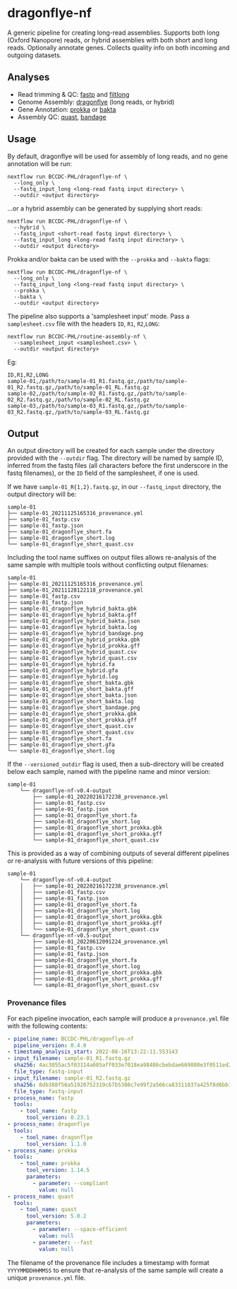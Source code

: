 # dragonflye-nf
A generic pipeline for creating long-read assemblies. Supports both long (Oxford Nanopore) reads, or hybrid assemblies with both short and long reads.
Optionally annotate genes. Collects quality info on both incoming and outgoing datasets. 

## Analyses

* Read trimming & QC: [fastp](https://github.com/OpenGene/fastp) and [filtlong](https://github.com/rrwick/Filtlong)
* Genome Assembly: [dragonflye](https://github.com/rpetit3/dragonflye) (long reads, or hybrid)
* Gene Annotation: [prokka](https://github.com/tseemann/prokka) or [bakta](https://github.com/oschwengers/bakta)
* Assembly QC: [quast](https://github.com/ablab/quast), [bandage](https://github.com/rrwick/bandage)

## Usage

By default, dragonflye will be used for assembly of long reads, and no gene annotation will be run:
```
nextflow run BCCDC-PHL/dragonflye-nf \
  --long_only \
  --fastq_input_long <long-read fastq input directory> \
  --outdir <output directory>
```

...or a hybrid assembly can be generated by supplying short reads:

```
nextflow run BCCDC-PHL/dragonflye-nf \
  --hybrid \
  --fastq_input <short-read fastq input directory> \
  --fastq_input_long <long-read fastq input directory> \
  --outdir <output directory>
```


Prokka and/or bakta can be used with the `--prokka` and `--bakta` flags:
```
nextflow run BCCDC-PHL/dragonflye-nf \
  --long_only \
  --fastq_input_long <long-read fastq input directory> \
  --prokka \
  --bakta \
  --outdir <output directory>
```


The pipeline also supports a 'samplesheet input' mode. Pass a `samplesheet.csv` file with the headers `ID`, `R1`, `R2`,`LONG`:
```
nextflow run BCCDC-PHL/routine-assembly-nf \
  --samplesheet_input <samplesheet.csv> \
  --outdir <output directory>
```

Eg:
```
ID,R1,R2,LONG
sample-01,/path/to/sample-01_R1.fastq.gz,/path/to/sample-01_R2.fastq.gz,/path/to/sample-01_RL.fastq.gz
sample-02,/path/to/sample-02_R1.fastq.gz,/path/to/sample-02_R2.fastq.gz,/path/to/sample-02_RL.fastq.gz
sample-03,/path/to/sample-03_R1.fastq.gz,/path/to/sample-03_R2.fastq.gz,/path/to/sample-03_RL.fastq.gz
```

## Output
An output directory will be created for each sample under the directory provided with the `--outdir` flag. The directory will be named by sample ID, inferred from
the fastq files (all characters before the first underscore in the fastq filenames), or the `ID` field of the samplesheet, if one is used.

If we have `sample-01_R{1,2}.fastq.gz`, in our `--fastq_input` directory, the output directory will be:

```
sample-01
├── sample-01_20211125165316_provenance.yml
├── sample-01_fastp.csv
├── sample-01_fastp.json
├── sample-01_dragonflye_short.fa
├── sample-01_dragonflye_short.log
└── sample-01_dragonflye_short_quast.csv
```

Including the tool name suffixes on output files allows re-analysis of the same sample with multiple tools without conflicting output filenames:

```
sample-01
├── sample-01_20211125165316_provenance.yml
├── sample-01_20211128122118_provenance.yml
├── sample-01_fastp.csv
├── sample-01_fastp.json
├── sample-01_dragonflye_hybrid_bakta.gbk
├── sample-01_dragonflye_hybrid_bakta.gff
├── sample-01_dragonflye_hybrid_bakta.json
├── sample-01_dragonflye_hybrid_bakta.log
├── sample-01_dragonflye_hybrid_bandage.png
├── sample-01_dragonflye_hybrid_prokka.gbk
├── sample-01_dragonflye_hybrid_prokka.gff
├── sample-01_dragonflye_hybrid_quast.csv
├── sample-01_dragonflye_hybrid_quast.csv
├── sample-01_dragonflye_hybrid.fa
├── sample-01_dragonflye_hybrid.gfa
├── sample-01_dragonflye_hybrid.log
├── sample-01_dragonflye_short_bakta.gbk
├── sample-01_dragonflye_short_bakta.gff
├── sample-01_dragonflye_short_bakta.json
├── sample-01_dragonflye_short_bakta.log
├── sample-01_dragonflye_short_bandage.png
├── sample-01_dragonflye_short_prokka.gbk
├── sample-01_dragonflye_short_prokka.gff
├── sample-01_dragonflye_short_quast.csv
├── sample-01_dragonflye_short_quast.csv
├── sample-01_dragonflye_short.fa
├── sample-01_dragonflye_short.gfa
└── sample-01_dragonflye_short.log
```

If the `--versioned_outdir` flag is used, then a sub-directory will be created below each sample, named with the pipeline name and minor version:

```
sample-01
    └── dragonflye-nf-v0.4-output
        ├── sample-01_20220216172238_provenance.yml
        ├── sample-01_fastp.csv
        ├── sample-01_fastp.json
        ├── sample-01_dragonflye_short.fa
        ├── sample-01_dragonflye_short.log
        ├── sample-01_dragonflye_short_prokka.gbk
        ├── sample-01_dragonflye_short_prokka.gff
        └── sample-01_dragonflye_short_quast.csv
```

This is provided as a way of combining outputs of several different pipelines or re-analysis with future versions of this pipeline:

```
sample-01
    └── dragonflye-nf-v0.4-output
    │   ├── sample-01_20220216172238_provenance.yml
    │   ├── sample-01_fastp.csv
    │   ├── sample-01_fastp.json
    │   ├── sample-01_dragonflye_short.fa
    │   ├── sample-01_dragonflye_short.log
    │   ├── sample-01_dragonflye_short_prokka.gbk
    │   ├── sample-01_dragonflye_short_prokka.gff
    │   └── sample-01_dragonflye_short_quast.csv
    └── dragonflye-nf-v0.5-output
        ├── sample-01_20220612091224_provenance.yml
        ├── sample-01_fastp.csv
        ├── sample-01_fastp.json
        ├── sample-01_dragonflye_short.fa
        ├── sample-01_dragonflye_short.log
        ├── sample-01_dragonflye_short_prokka.gbk
        ├── sample-01_dragonflye_short_prokka.gff
        └── sample-01_dragonflye_short_quast.csv
```

### Provenance files
For each pipeline invocation, each sample will produce a `provenance.yml` file with the following contents:

```yml
- pipeline_name: BCCDC-PHL/dragonflye-nf
  pipeline_version: 0.4.0
- timestamp_analysis_start: 2022-08-16T13:22:11.553143
- input_filename: sample-01_R1.fastq.gz
  sha256: 4ac3055ac5f03114a005aff033e7018ea98486cbebdae669880e3f0511ed21bb
  file_type: fastq-input
- input_filename: sample-01_R2.fastq.gz
  sha256: 8db388f56a51920752319c67b5308c7e99f2a566ca83311037a425f8d6bb1ecc
  file_type: fastq-input
- process_name: fastp
  tools:
    - tool_name: fastp
      tool_version: 0.23.1
- process_name: dragonflye
  tools:
    - tool_name: dragonflye
      tool_version: 1.1.0
- process_name: prokka
  tools:
    - tool_name: prokka
      tool_version: 1.14.5
      parameters:
        - parameter: --compliant
          value: null
- process_name: quast
  tools:
    - tool_name: quast
      tool_version: 5.0.2
      parameters:
        - parameter: --space-efficient
          value: null
        - parameter: --fast
          value: null
```

The filename of the provenance file includes a timestamp with format `YYYYMMDDHHMMSS` to ensure that re-analysis of the same sample will create a unique `provenance.yml` file.
